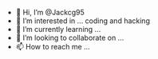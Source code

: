 - 👋 Hi, I’m @Jackcg95
- 👀 I’m interested in ... coding and hacking
- 🌱 I’m currently learning ...
- 💞️ I’m looking to collaborate on ...
- 📫 How to reach me ...

<!---
Jackcg95/Jackcg95 is a ✨ special ✨ repository because its `README.md` (this file) appears on your GitHub profile.
You can click the Preview link to take a look at your changes.
--->
